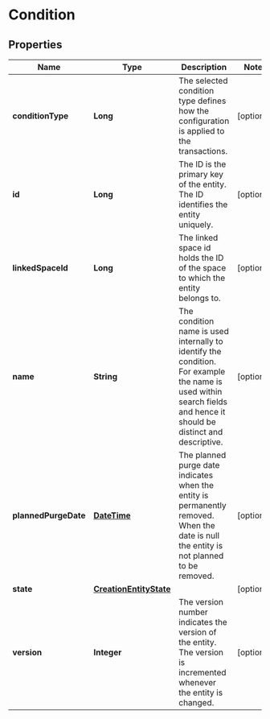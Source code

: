 
# Condition

## Properties
Name | Type | Description | Notes
------------ | ------------- | ------------- | -------------
**conditionType** | **Long** | The selected condition type defines how the configuration is applied to the transactions. |  [optional]
**id** | **Long** | The ID is the primary key of the entity. The ID identifies the entity uniquely. |  [optional]
**linkedSpaceId** | **Long** | The linked space id holds the ID of the space to which the entity belongs to. |  [optional]
**name** | **String** | The condition name is used internally to identify the condition. For example the name is used within search fields and hence it should be distinct and descriptive. |  [optional]
**plannedPurgeDate** | [**DateTime**](DateTime.md) | The planned purge date indicates when the entity is permanently removed. When the date is null the entity is not planned to be removed. |  [optional]
**state** | [**CreationEntityState**](CreationEntityState.md) |  |  [optional]
**version** | **Integer** | The version number indicates the version of the entity. The version is incremented whenever the entity is changed. |  [optional]



